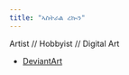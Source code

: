 ```yaml
---
title: "ኣስትራል ረኲን"
---
```


Artist  //  Hobbyist  //  Digital Art

- [DeviantArt](https://www.deviantart.com/astral-requin)

